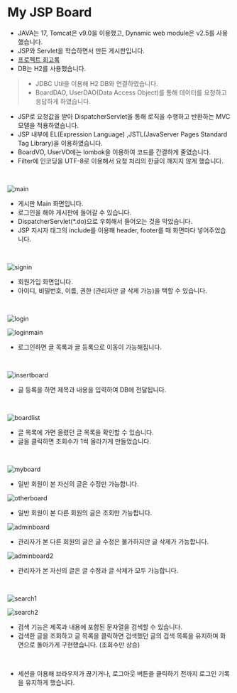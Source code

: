 
# My JSP Board

- JAVA는 17, Tomcat은 v9.0을 이용했고, Dynamic web module은 v2.5를 사용했습니다.
- JSP와 Servlet을 학습하면서 만든 게시판입니다.
- [프로젝트 회고록](https://github.com/ddungi/MyJSPBoard)
- DB는 H2를 사용했습니다. 
> - JDBC Util을 이용해 H2 DB와 연결하였습니다. 
> - BoardDAO, UserDAO(Data Access Object)를 통해 데이터를 요청하고 응답하게 하였습니다.
- JSP로 요청값을 받아 DispatcherServlet을 통해 로직을 수행하고 반환하는 MVC 모델을 적용하였습니다. 
- JSP 내부에 EL(Expression Language) ,JSTL(JavaServer Pages Standard Tag Library)을 이용하였습니다.
- BoardVO, UserVO에는 lombok을 이용하여 코드를 간결하게 줄였습니다.
- Filter에 인코딩을 UTF-8로 이용해서 요청 처리의 한글이 깨지지 않게 했습니다. 

<br>

![main](https://user-images.githubusercontent.com/88040158/170431118-44bca109-ae93-4669-b34a-7b0c1682401d.png)

- 게시판 Main 화면입니다.
- 로그인을 해야 게시판에 들어갈 수 있습니다.
- DispatcherServlet(*.do)으로 우회해서 들어오는 것을 막았습니다.
- JSP 지시자 태그의 include를 이용해  header, footer를 매 화면마다 넣어주었습니다.

<br>

![signin](https://user-images.githubusercontent.com/88040158/170431542-ec2c8f92-80f1-4768-a2d3-54bdea5c4c7f.png)

- 회원가입 화면입니다.
- 아이디, 비밀번호, 이름, 권한 (관리자만 글 삭제 가능)을 택할 수 있습니다.

<br>

![login](https://user-images.githubusercontent.com/88040158/170431889-452f5d06-2da0-4f22-b86c-43c92b40ea0b.png)

![loginmain](https://user-images.githubusercontent.com/88040158/170431817-adb9541d-b9be-4ea4-828d-a6285ef6badd.png)

- 로그인하면 글 목록과 글 등록으로 이동이 가능해집니다.

<br>

![insertboard](https://user-images.githubusercontent.com/88040158/170432033-53e1832a-7a15-4f09-87d7-43eeb5956da8.png)

- 글 등록을 하면 제목과 내용을 입력하여 DB에 전달됩니다.

<br>

![boardlist](https://user-images.githubusercontent.com/88040158/170432183-54d6dd36-2312-4016-8070-9fa05eba33a8.png)

- 글 목록에 가면 올렸던 글 목록을 확인할 수 있습니다.
- 글을 클릭하면 조회수가 1씩 올라가게 만들었습니다.

<br>

![myboard](https://user-images.githubusercontent.com/88040158/170432437-376d409c-6caf-4a97-b7a4-25a7d8ac4577.png)

- 일반 회원이 본 자신의 글은 수정만 가능합니다.

![otherboard](https://user-images.githubusercontent.com/88040158/170432617-4dbbd5a2-8792-4747-a3b7-7ad14d176670.png)

- 일반 회원이 본 다른 회원의 글은 조회만 가능합니다.



![adminboard](https://user-images.githubusercontent.com/88040158/170432535-834ec35e-c8b7-4bb8-8431-2f65d827019e.png)

- 관리자가 본 다른 회원의 글은 글 수정은 불가하지만 글 삭제가 가능합니다.

![adminboard2](https://user-images.githubusercontent.com/88040158/170434629-2fe0f318-f6d3-4de6-9a78-16748ce332c6.png)

- 관리자가 본 자신의 글은 글 수정과 글 삭제가 모두 가능합니다.

<br>

![search1](https://user-images.githubusercontent.com/88040158/170435398-83a8298a-b18f-4b3b-adb8-9de0822021e0.png)


![search2](https://user-images.githubusercontent.com/88040158/170435407-f59db389-ec02-4161-83e8-afcc85b0ace6.png)

- 검색 기능은 제목과 내용에 포함된 문자열을 검색할 수 있습니다.
- 검색한 글을 조회하고 글 목록을 클릭하면 검색했던 글의 검색 목록을 유지하며 화면으로 돌아가게 구현했습니다. (조회수만 상승)

<br>

- 세션을 이용해 브라우저가 끊기거나, 로그아웃 버튼을 클릭하기 전까지 로그인 기록을 유지하게 했습니다. 


